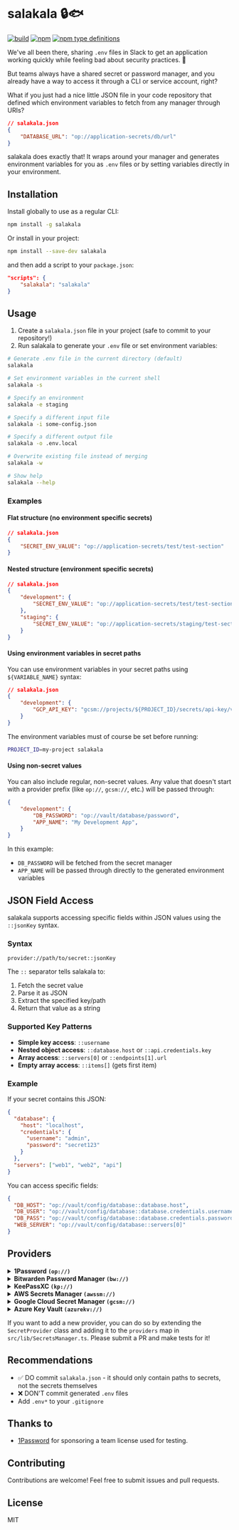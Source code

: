 # salakala 🔒🐟

<p>
  <a href="https://github.com/auth70/salakala/actions"><img src="https://img.shields.io/github/actions/workflow/status/auth70/salakala/publish.yml?logo=github" alt="build"></a>
  <a href="https://www.npmjs.com/package/salakala"><img src="https://img.shields.io/npm/v/salakala" alt="npm"></a>
  <a href="https://www.npmjs.com/package/salakala"><img src="https://img.shields.io/npm/types/salakala" alt="npm type definitions"></a>
</p>

We've all been there, sharing `.env` files in Slack to get an application working quickly while feeling bad about security practices. 🫠

But teams always have a shared secret or password manager, and you already have a way to access it through a CLI or service account, right?

What if you just had a nice little JSON file in your code repository that defined which environment variables to fetch from any manager through URIs?

```json
// salakala.json
{
    "DATABASE_URL": "op://application-secrets/db/url"
}
```

salakala does exactly that! It wraps around your manager and generates environment variables for you as `.env` files or by setting variables directly in your environment.

## Installation

Install globally to use as a regular CLI:

```bash
npm install -g salakala
```

Or install in your project:

```bash
npm install --save-dev salakala
```

and then add a script to your `package.json`:

```json
"scripts": {
    "salakala": "salakala"
}
```

## Usage

1. Create a `salakala.json` file in your project (safe to commit to your repository!)
2. Run salakala to generate your `.env` file or set environment variables:

```bash
# Generate .env file in the current directory (default)
salakala

# Set environment variables in the current shell
salakala -s

# Specify an environment
salakala -e staging

# Specify a different input file
salakala -i some-config.json

# Specify a different output file
salakala -o .env.local

# Overwrite existing file instead of merging
salakala -w

# Show help
salakala --help
```

### Examples

#### Flat structure (no environment specific secrets)

```json
// salakala.json
{
    "SECRET_ENV_VALUE": "op://application-secrets/test/test-section"
}
```

#### Nested structure (environment specific secrets)

```json
// salakala.json
{
    "development": {
        "SECRET_ENV_VALUE": "op://application-secrets/test/test-section"
    },
    "staging": {
        "SECRET_ENV_VALUE": "op://application-secrets/staging/test-section"
    }
}
```

#### Using environment variables in secret paths

You can use environment variables in your secret paths using `${VARIABLE_NAME}` syntax:

```json
// salakala.json
{
    "development": {
        "GCP_API_KEY": "gcsm://projects/${PROJECT_ID}/secrets/api-key/versions/latest"
    }
}
```

The environment variables must of course be set before running:

```bash
PROJECT_ID=my-project salakala
```

#### Using non-secret values

You can also include regular, non-secret values. Any value that doesn't start with a provider prefix (like `op://`, `gcsm://`, etc.) will be passed through:

```json
{
    "development": {
        "DB_PASSWORD": "op://vault/database/password",
        "APP_NAME": "My Development App",
    }
}
```

In this example:
- `DB_PASSWORD` will be fetched from the secret manager
- `APP_NAME` will be passed through directly to the generated environment variables

## JSON Field Access

salakala supports accessing specific fields within JSON values using the `::jsonKey` syntax.

### Syntax

```text
provider://path/to/secret::jsonKey
```

The `::` separator tells salakala to:

1. Fetch the secret value
2. Parse it as JSON
3. Extract the specified key/path
4. Return that value as a string

### Supported Key Patterns

- **Simple key access**: `::username`
- **Nested object access**: `::database.host` or `::api.credentials.key`  
- **Array access**: `::servers[0]` or `::endpoints[1].url`
- **Empty array access**: `::items[]` (gets first item)

### Example

If your secret contains this JSON:

```json
{
  "database": {
    "host": "localhost",
    "credentials": {
      "username": "admin", 
      "password": "secret123"
    }
  },
  "servers": ["web1", "web2", "api"]
}
```

You can access specific fields:
```json
{
  "DB_HOST": "op://vault/config/database::database.host",
  "DB_USER": "op://vault/config/database::database.credentials.username",
  "DB_PASS": "op://vault/config/database::database.credentials.password",
  "WEB_SERVER": "op://vault/config/database::servers[0]"
}
```

## Providers

<details>
<summary><b>1Password <code>(op://)</code></b></summary>

<hr>

Requires the 1Password CLI (`op`) to be present.

- ✅ Tested in CI
- 🧑‍💻 Interactive login via invoking `op`
- 🤖 Noninteractive login using environment variables

**Format:**

```
op://vault-name/item-name/[section-name/]field-name
```

**Example:**
```
op://Personal/AWS/access-key
```
<hr>

</details>

<details>
<summary><b>Bitwarden Password Manager <code>(bw://)</code></b></summary>

<hr>

Requires the Bitwarden CLI (`bw`) to be present. Supports different vault locations.

- ✅ Tested in CI
- 🧑‍💻 Interactive login via invoking `bw`
- 🤖 Noninteractive login using environment variables

**Format:**
```
bw://[folder]/item-name-or-id/field::json-key
```

**Example: Plaintext field via item ID:**
```
bw://1c9448b3-3d30-4f01-8d3c-3a4b8d14d00a/password
```

**Example: Plaintext field via item name:**
```
bw://my-folder/my-item/password
```

**Example: JSON field via item name:**
```
bw://my-folder/my-item/notes::foo.bar[1]
```
<small><i>This expects that the item has a `notes` field that is a JSON object. It will return the value of the `foo.bar[1]` key.</i></small>

**Example: URI from a login item:**
```
bw://my-folder/my-item/uris/0
```
<small><i>This would get the first URI from the `uris` field.</i></small>
<hr>
</details>

<details>
<summary><b>KeePassXC <code>(kp://)</code></b></summary>

<hr>

Requires the KeePassXC CLI (`keepassxc-cli`) to be present.

- ✅ Tested in CI
- 🧑‍💻 Interactive login via invoking `keepassxc-cli`
- 🤖 Noninteractive login using environment variables

**Format:**
```
kp://path/to/database.kdbx/entry-path/field
```

**Example:**
```
kp:///Users/me/secrets.kdbx/Web/GitHub/Password
```

**Notes:**
- To find field titles, you can use the `keepassxc-cli` command: `keepassxc-cli show "/path/to/database.kdbx" "entry-name"`

<hr>
</details>

<details>
<summary><b>AWS Secrets Manager <code>(awssm://)</code></b></summary>

<hr>

Fetches secrets from AWS Secrets Manager. Requires some form of AWS credentials to be configured e.g. by installing the AWS CLI and running `aws configure`. Uses the AWS SDK to fetch secrets (the `aws` CLI is not required).

- ✅ Tested in CI

**Format:**
```
awssm://region/secret-name[::jsonKey]
```

**Example: Plaintext secret:**
```
awssm://us-east-1/prod/api-key
```

**Example: JSON object:**
```
awssm://us-east-1/prod/database
```
<small><i>This will fetch the entire JSON object in the `database` secret and pass it through as a JSON string.</i></small>

**Example: Specific key in JSON object:**
```
awssm://us-east-1/prod/database::password
```
<small><i>This will fetch the `password` key from the JSON object in the `database` secret.</i></small>

<hr>

</details>

<details>
<summary><b>Google Cloud Secret Manager <code>(gcsm://)</code></b></summary>

<hr>

Fetches secrets from Google Cloud Secret Manager. Requires Google Cloud credentials to be configured, e.g. by installing the Google Cloud CLI and running `gcloud auth login`. Uses the Google Cloud SDK to fetch secrets (the `gcloud` CLI is not required).

- ✅ Tested against a real Google Cloud project in CI

**Format:**
```
gcsm://projects/project-id/secrets/secret-id/versions/version[::jsonKey]
```

**Example: Plaintext secret:**
```
gcsm://projects/my-project/secrets/api-key/versions/latest
```

**Example: JSON object:**
```
gcsm://projects/my-project/secrets/database/versions/latest
```
<small><i>This will fetch the entire JSON object in the `database` secret and pass it through as a JSON string.</i></small>

**Example: Specific key in JSON object:**
```
gcsm://projects/my-project/secrets/database/versions/latest::password
```
<small><i>This will fetch the `password` key from the JSON object in the `database` secret.</i></small>

<hr>
</details>

<details>
<summary><b>Azure Key Vault <code>(azurekv://)</code></b></summary>

<hr>

Fetches secrets from Azure Key Vault. Requires Azure credentials to be configured. Uses the Azure SDK to fetch secrets.

❌ Needs testing

**Format:**
```
azurekv://vault-name.vault.azure.net/secret-name
```

**Example:**
```
azurekv://my-vault.vault.azure.net/database-password
```

<hr>
</details>

If you want to add a new provider, you can do so by extending the `SecretProvider` class and adding it to the `providers` map in `src/lib/SecretsManager.ts`. Please submit a PR and make tests for it!

## Recommendations

- ✅ DO commit `salakala.json` - it should only contain paths to secrets, not the secrets themselves
- ❌ DON'T commit generated `.env` files
- Add `.env*` to your `.gitignore`

## Thanks to

- [1Password](https://1password.com) for sponsoring a team license used for testing.

## Contributing

Contributions are welcome! Feel free to submit issues and pull requests.

## License

MIT
